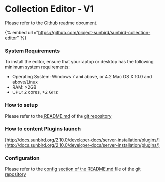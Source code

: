 # Collection Editor - V1

Please refer to the Github readme document.

{% embed url="https://github.com/project-sunbird/sunbird-collection-editor" %}

### System Requirements <a href="#system-requirements" id="system-requirements"></a>

To install the editor, ensure that your laptop or desktop has the following minimum system requirements:

* Operating System: Windows 7 and above, or 4.2 Mac OS X 10.0 and above/Linux
* RAM: >2GB
* CPU: 2 cores, >2 GHz

### How to setup

Please refer to the[ README.md](https://github.com/project-sunbird/sunbird-collection-editor#how-to-setup-sunbird-collection-editor-in-local) of the [git repository](https://github.com/project-sunbird/sunbird-collection-editor)

### How to content Plugins launch

[http://docs.sunbird.org/2.10.0/developer-docs/server-installation/plugins/](http://docs.sunbird.org/2.10.0/developer-docs/server-installation/plugins/)

### Configuration

Please refer to the [config section of the README.md ](https://github.com/project-sunbird/sunbird-collection-editor#how-to-configure)file of the [git repository](https://github.com/project-sunbird/sunbird-collection-editor)
